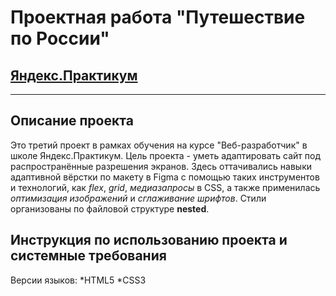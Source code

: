 
# Проектная работа "Путешествие по России"
## [Яндекс.Практикум](https://practicum.yandex.ru/)
------
## Описание проекта
Это третий проект в рамках обучения на курсе "Веб-разработчик" в школе Яндекс.Практикум. Цель проекта - уметь адаптировать сайт под распространённые разрешения экранов.
Здесь оттачивались навыки адаптивной вёрстки по макету в Figma с помощью таких инструментов и технологий, как *flex*, *grid*, *медиазапросы* в CSS, а также применилась *оптимизация изображений* и *сглаживание шрифтов*.
Стили организованы по файловой структуре **nested**.

## Инструкция по использованию проекта и системные требования
Версии языков:
*HTML5
*CSS3
